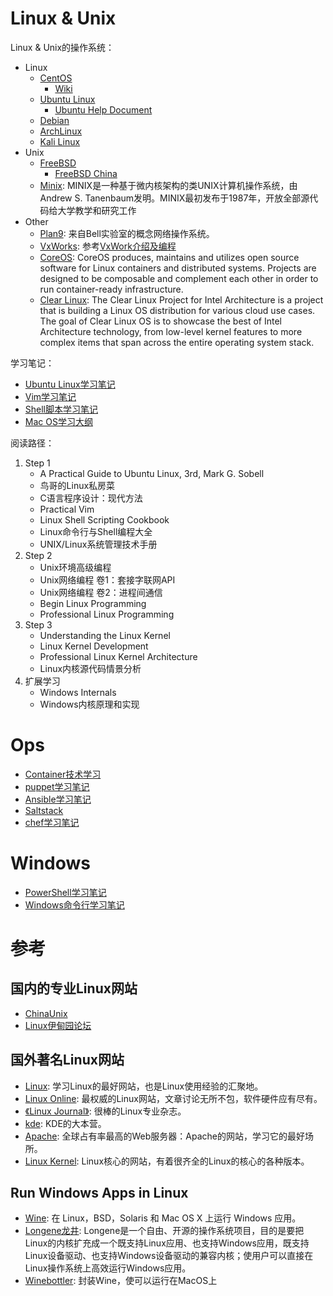 # Linux & Unix

Linux & Unix的操作系统：

- Linux
    - [CentOS](https://www.centos.org/)
        - [Wiki](https://wiki.centos.org/)
    - [Ubuntu Linux](https://ubuntu.com/)
        - [Ubuntu Help Document](https://help.ubuntu.com/)
    - [Debian](https://www.debian.org/)
    - [ArchLinux](https://www.archlinux.org/)
    - [Kali Linux](https://www.kali.org/)
- Unix
    - [FreeBSD](https://www.freebsd.org/)
        - [FreeBSD China](https://www.freebsdchina.org/)
    - [Minix](http://www.minix3.org/): MINIX是一种基于微内核架构的类UNIX计算机操作系统，由Andrew S. Tanenbaum发明。MINIX最初发布于1987年，开放全部源代码给大学教学和研究工作
- Other
    - [Plan9](http://plan9.bell-labs.com/plan9/): 来自Bell实验室的概念网络操作系统。
    - [VxWorks](http://www.windriver.com/products/vxworks/): 参考[VxWork介绍及编程](http://www.embhelp.com/drew/mypage/VxWorks.htm)
    - [CoreOS](https://coreos.com/): CoreOS produces, maintains and utilizes open source software for Linux containers and distributed systems. Projects are designed to be composable and complement each other in order to run container-ready infrastructure.
    - [Clear Linux](https://clearlinux.org/): The Clear Linux Project for Intel Architecture is a project that is building a Linux OS distribution for various cloud use cases. The goal of Clear Linux OS is to showcase the best of Intel Architecture technology, from low-level kernel features to more complex items that span across the entire operating system stack.

学习笔记：

- [Ubuntu Linux学习笔记](./linux&unix/ubuntu-linux-study-guideline.md)
- [Vim学习笔记](./linux&unix/vim-learning-notes.md)
- [Shell脚本学习笔记](./linux&unix/shell-script-learning-notes.md)
- [Mac OS学习大纲](./mac-os-study-guideline.md)


阅读路径：

1. Step 1
    - A Practical Guide to Ubuntu Linux, 3rd, Mark G. Sobell
    - 鸟哥的Linux私房菜
    - C语言程序设计：现代方法
    - Practical Vim
    - Linux Shell Scripting Cookbook
    - Linux命令行与Shell编程大全
    - UNIX/Linux系统管理技术手册
2. Step 2
    - Unix环境高级编程
    - Unix网络编程 卷1：套接字联网API
    - Unix网络编程 卷2：进程间通信
    - Begin Linux Programming
    - Professional Linux Programming
3. Step 3
    - Understanding the Linux Kernel
    - Linux Kernel Development
    - Professional Linux Kernel Architecture
    - Linux内核源代码情景分析
4. 扩展学习
    - Windows Internals
    - Windows内核原理和实现

# Ops

- [Container技术学习](./container-learning-notes.md)
- [puppet学习笔记](./puppet-learning-notes.md)
- [Ansible学习笔记](./ansible-learning-notes.md)
- [Saltstack](./saltstack-learning-notes.md)
- [chef学习笔记](./chef-learning-notes.md)

# Windows

- [PowerShell学习笔记](./powershell-learning-notes.md)
- [Windows命令行学习笔记](./windows-command-line-utilities.md)


# 参考

## 国内的专业Linux网站

- [ChinaUnix](http://www.chinaunix.net/)
- [Linux伊甸园论坛](http://bbs.linuxeden.com/index.php)

## 国外著名Linux网站

- [Linux](http://www.Linux.com/): 学习Linux的最好网站，也是Linux使用经验的汇聚地。
- [Linux Online](http://www.Linux.org/): 最权威的Linux网站，文章讨论无所不包，软件硬件应有尽有。
- [《Linux Journal》](http://www.Linuxjournal.com/): 很棒的Linux专业杂志。
- [kde](http://www.kde.org/): KDE的大本营。
- [Apache](http://www.apache.org): 全球占有率最高的Web服务器：Apache的网站，学习它的最好场所。
- [Linux Kernel](http://www.kernel.org): Linux核心的网站，有着很齐全的Linux的核心的各种版本。

## Run Windows Apps in Linux

- [Wine](https://www.winehq.org/): 在 Linux，BSD，Solaris 和 Mac OS X 上运行 Windows 应用。
- [Longene龙井](http://www.longene.org/index.php): Longene是一个自由、开源的操作系统项目，目的是要把Linux的内核扩充成一个既支持Linux应用、也支持Windows应用，既支持Linux设备驱动、也支持Windows设备驱动的兼容内核；使用户可以直接在Linux操作系统上高效运行Windows应用。
- [Winebottler](http://winebottler.kronenberg.org/): 封装Wine，使可以运行在MacOS上
